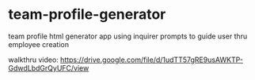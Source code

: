 # team-profile-generator

team profile html generator app using inquirer prompts to guide user thru employee creation

walkthru video: https://drive.google.com/file/d/1udTT57gRE9usAWKTP-GdwdLbdGrQyUFC/view
